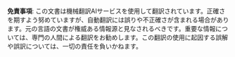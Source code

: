 

**免責事項**:
この文書は機械翻訳AIサービスを使用して翻訳されています。正確さを期すよう努めていますが、自動翻訳には誤りや不正確さが含まれる場合があります。元の言語の文書が権威ある情報源と見なされるべきです。重要な情報については、専門の人間による翻訳をお勧めします。この翻訳の使用に起因する誤解や誤訳については、一切の責任を負いかねます。